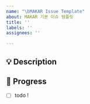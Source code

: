 ```yaml
---
name: "\bMAKAR Issue Template"
about: MAKAR 기본 이슈 템플릿
title: ''
labels: ''
assignees: ''

---
```


## 💡 Description
<!-- 이슈에 대한 내용을 설명해주세요. -->

## 📝  Progress
<!-- 해야 할 일들을 적어주세요. -->
- [ ] todo !
